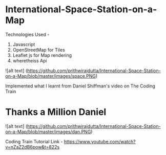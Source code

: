 # International-Space-Station-on-a-Map

Technologies Used - 
1. Javascript
2. OpenStreetMap for Tiles
3. Leaflet js for Map rendering
4. wheretheiss Api

![alt text] (https://github.com/prithwirajdutta/International-Space-Station-on-a-Map/blob/master/images/space.PNG)

Implemented what I learnt from Daniel Shiffman's video on The Coding Train
# Thanks a Million Daniel

![alt text] (https://github.com/prithwirajdutta/International-Space-Station-on-a-Map/blob/master/images/dan.PNG)

Coding Train Tutorial Link - 
https://www.youtube.com/watch?v=nZaZ2dB6pow&t=822s



